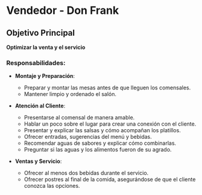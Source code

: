 # Vendedor - Don Frank

## Objetivo Principal
**Optimizar la venta y el servicio**

### Responsabilidades:

- **Montaje y Preparación**:
  - Preparar y montar las mesas antes de que lleguen los comensales.
  - Mantener limpio y ordenado el salón.

- **Atención al Cliente**:
  - Presentarse al comensal de manera amable.
  - Hablar un poco sobre el lugar para crear una conexión con el cliente.
  - Presentar y explicar las salsas y cómo acompañan los platillos.
  - Ofrecer entradas, sugerencias del menú y bebidas.
  - Recomendar aguas de sabores y explicar cómo combinarlas.
  - Preguntar si las aguas y los alimentos fueron de su agrado.

- **Ventas y Servicio**:
  - Ofrecer al menos dos bebidas durante el servicio.
  - Ofrecer postres al final de la comida, asegurándose de que el cliente conozca las opciones.
